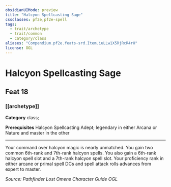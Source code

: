 ```yaml
---
obsidianUIMode: preview
title: "Halcyon Spellcasting Sage"
cssclasses: pf2e,pf2e-spell
tags:
  - trait/archetype
  - trait/common
  - category/class
aliases: "Compendium.pf2e.feats-srd.Item.iuLLw1X5RjRcR4rH"
license: OGL
---
```

# Halcyon Spellcasting Sage
## Feat 18
### [[archetype]]

**Category** class; 



**Prerequisites** Halcyon Spellcasting Adept; legendary in either Arcana or Nature and master in the other
* * *
Your command over halcyon magic is nearly unmatched. You gain two common 6th-rank and 7th-rank halcyon spells. You also gain a 6th-rank halcyon spell slot and a 7th-rank halcyon spell slot. Your proficiency rank in either arcane or primal spell DCs and spell attack rolls advances from expert to master.

*Source: Pathfinder Lost Omens Character Guide*
*OGL*